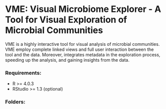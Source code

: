 # VME: Visual Microbiome Explorer - A Tool for Visual Exploration of Microbial Communities

VME is a highly interactive tool for visual analysis of microbial communities. VME employ complete linked views and full user interaction between the tool and the data. Moreover, integrates metadata in the exploration process, speeding up the analysis, and gaining insights from the data.

### Requirements:
 * R >= 4.0.3
 * RStudio >= 1.3 (optional)


### Folders:

